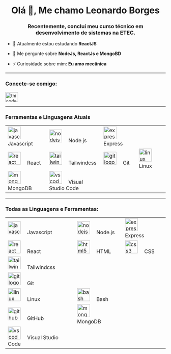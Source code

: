 <h1 align="center">Olá 👋, Me chamo Leonardo Borges</h1>
<h3 align="center">Recentemente, concluí meu curso técnico em desenvolvimento de sistemas na ETEC.</h3>

- 🌱 Atualmente estou estudando **ReactJS**

- 💬 Me pergunte sobre **NodeJs, ReactJs e MongoBD**

- ⚡ Curiosidade sobre mim: **Eu amo mecânica**
<hr/>
<h3 align="left">Conecte-se comigo:</h3>
<p align="left">
<a href="https://www.linkedin.com/in/leonardo-borges-/" target="blank"><img align="center" src="https://raw.githubusercontent.com/rahuldkjain/github-profile-readme-generator/master/src/images/icons/Social/linked-in-alt.svg" alt="thicode" height="30" width="40" /></a>
</p>
<hr/>
<h3>Ferramentas e Linguagens Atuais</h3>
<table>
  <tbody>
    <tr>
      <td>
        <img
          src="https://cdn.jsdelivr.net/gh/devicons/devicon/icons/javascript/javascript-original.svg"
          height="40"
          alt="javascript logo"
        />
        <img width="12" /> Javascript
      </td>
      <td>
        <img
          src="https://cdn.jsdelivr.net/gh/devicons/devicon/icons/nodejs/nodejs-original.svg"
          height="40"
          alt="nodejs logo"
        />
        <img width="12" /> Node.js
      </td>
      <td>
        <img
          src="https://skillicons.dev/icons?i=express"
          height="40"
          alt="express logo"
        />
        <img width="12" /> Express
      </td>
    </tr>
    <tr>
      <td>
        <img
          src="https://cdn.jsdelivr.net/gh/devicons/devicon/icons/react/react-original.svg"
          height="40"
          alt="react logo"
        />
        <img width="12" /> React
      </td>
      <td>
        <img
          src="https://cdn.simpleicons.org/tailwindcss/06B6D4"
          height="40"
          alt="tailwindcss logo"
        />
        <img width="12" /> Tailwindcss
      </td>
      <td>
        <img
          src="https://cdn.jsdelivr.net/gh/devicons/devicon/icons/git/git-original.svg"
          height="40"
          alt="git logo"
        />
        <img width="12" /> Git
      </td>
      <td>
        <img
          src="https://skillicons.dev/icons?i=linux"
          height="40"
          alt="linux logo"
        />
        <img width="12" /> Linux
      </td>
    </tr>
    <tr>
      <td>
        <img
          src="https://cdn.jsdelivr.net/gh/devicons/devicon/icons/mongodb/mongodb-original.svg"
          height="40"
          alt="mongodb logo"
        />
        <img width="12" /> MongoDB
      </td>
      <td>
        <img
          src="https://cdn.simpleicons.org/visualstudiocode/007ACC"
          height="40"
          alt="vscode logo"
        />
        <img width="12" /> Visual Studio Code
      </td>
    </tr>
  </tbody>
</table>
<hr/>
<h3 align="left">Todas as Linguagens e Ferramentas:</h3>
<table>
  <tbody>
    <tr>
      <td>
        <img
          src="https://cdn.jsdelivr.net/gh/devicons/devicon/icons/javascript/javascript-original.svg"
          height="40"
          alt="javascript logo"
        />
        <img width="12" /> Javascript
      </td>
      <td>
        <img
          src="https://cdn.jsdelivr.net/gh/devicons/devicon/icons/nodejs/nodejs-original.svg"
          height="40"
          alt="nodejs logo"
        />
        <img width="12" /> Node.js
      </td>
      <td>
        <img
          src="https://skillicons.dev/icons?i=express"
          height="40"
          alt="express logo"
        />
        <img width="12" /> Express
      </td>
    </tr>
    <tr>
      <td>
        <img
          src="https://cdn.jsdelivr.net/gh/devicons/devicon/icons/react/react-original.svg"
          height="40"
          alt="react logo"
        />
        <img width="12" /> React
      </td>
      <td>
        <img
          src="https://cdn.jsdelivr.net/gh/devicons/devicon/icons/html5/html5-original.svg"
          height="40"
          alt="html5 logo"
        />
        <img width="12" /> HTML
      </td>
      <td>
        <img
          src="https://cdn.jsdelivr.net/gh/devicons/devicon/icons/css3/css3-original.svg"
          height="40"
          alt="css3 logo"
        />
        <img width="12" /> CSS
      </td>
    </tr>
    <tr>
      <td>
        <img
          src="https://cdn.simpleicons.org/tailwindcss/06B6D4"
          height="40"
          alt="tailwindcss logo"
        />
        <img width="12" /> Tailwindcss
      </td>
    </tr>
    <tr>
      <td>
        <img
          src="https://cdn.jsdelivr.net/gh/devicons/devicon/icons/git/git-original.svg"
          height="40"
          alt="git logo"
        />
        <img width="12" /> Git
      </td>
    </tr>
    <tr>
      <td>
        <img
          src="https://skillicons.dev/icons?i=linux"
          height="40"
          alt="linux logo"
        />
        <img width="12" /> Linux
      </td>
      <td>
        <img
          src="https://cdn.simpleicons.org/gnubash/4EAA25"
          height="40"
          alt="bash logo"
        />
        <img width="12" /> Bash
      </td>
    </tr>
    <tr>
      <td>
        <img
          src="https://skillicons.dev/icons?i=github"
          height="40"
          alt="github logo"
        />
        <img width="12" /> GitHub
      </td>
      <td>
        <img
          src="https://cdn.jsdelivr.net/gh/devicons/devicon/icons/mongodb/mongodb-original.svg"
          height="40"
          alt="mongodb logo"
        />
        <img width="12" /> MongoDB
      </td>
    </tr>
    <tr>
      <td>
        <img
          src="https://cdn.simpleicons.org/visualstudiocode/007ACC"
          height="40"
          alt="vscode logo"
        />
        <img width="12" /> Visual Studio Code
      </td>
    </tr>
  </tbody>
</table>
